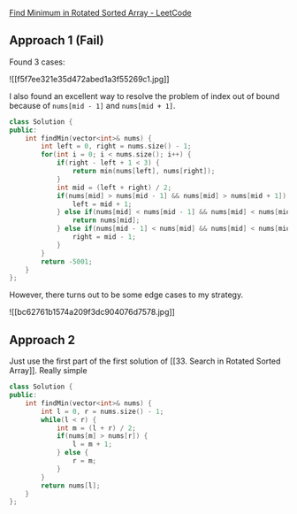 [Find Minimum in Rotated Sorted Array - LeetCode](https://leetcode.com/problems/find-minimum-in-rotated-sorted-array/description/)

## Approach 1 (Fail)

Found 3 cases: 

![[f5f7ee321e35d472abed1a3f55269c1.jpg]]

I also found an excellent way to resolve the problem of index out of bound because of `nums[mid - 1]` and `nums[mid + 1]`. 

```cpp
class Solution {
public:
    int findMin(vector<int>& nums) {
        int left = 0, right = nums.size() - 1;
        for(int i = 0; i < nums.size(); i++) {
            if(right - left + 1 < 3) {
                return min(nums[left], nums[right]);
            }
            int mid = (left + right) / 2;
            if(nums[mid] > nums[mid - 1] && nums[mid] > nums[mid + 1]) {
                left = mid + 1;
            } else if(nums[mid] < nums[mid - 1] && nums[mid] < nums[mid + 1]) {
                return nums[mid];
            } else if(nums[mid - 1] < nums[mid] && nums[mid] < nums[mid] + 1) {
                right = mid - 1;
            }
        }
        return -5001;
    }
};
```

However, there turns out to be some edge cases to my strategy. 

![[bc62761b1574a209f3dc904076d7578.jpg]]

## Approach 2

Just use the first part of the first solution of [[33. Search in Rotated Sorted Array]]. Really simple

```cpp
class Solution {
public:
    int findMin(vector<int>& nums) {
        int l = 0, r = nums.size() - 1;
        while(l < r) {
            int m = (l + r) / 2;
            if(nums[m] > nums[r]) {
                l = m + 1;
            } else {
                r = m;
            }
        }
        return nums[l];
    }
};
```

